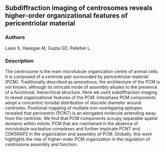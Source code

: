## Subdiffraction imaging of centrosomes reveals higher-order organizational features of pericentriolar material

### Authors

Lawo S, Hasegan M, Gupta GD, Pelletier L.

### Description

The centrosome is the main microtubule organization centre of animal cells. It is composed of a centriole pair surrounded by pericentriolar material (PCM). Traditionally described as amorphous, the architecture of the PCM is not known, although its intricate mode of assembly alludes to the presence of a functional, hierarchical structure. Here we used subdiffraction imaging to reveal organizational features of the PCM. Interphase PCM components adopt a concentric toroidal distribution of discrete diameter around centrioles. Positional mapping of multiple non-overlapping epitopes revealed that pericentrin (PCNT) is an elongated molecule extending away from the centriole. We find that PCM components occupy separable spatial domains within mitotic PCM that are maintained in the absence of microtubule nucleation complexes and further implicate PCNT and CDK5RAP2 in the organization and assembly of PCM. Globally, this work highlights the role of higher-order PCM organization in the regulation of centrosome assembly and function.
